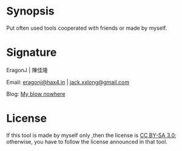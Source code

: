 # Synopsis #
Put often used tools cooperated with friends or made by myself.

# Signature #
EragonJ | 陳佳隆

Email: eragonj@hax4.in | jack.xxlong@gmail.com

Blog: [My blow nowhere](http://eragonj.hax4.in)

# License #
If this tool is made by myself only ,then the license is [CC BY-SA 3.0](http://creativecommons.org/licenses/by-sa/3.0/); otherwise, you have to follow the license announced in that tool.

